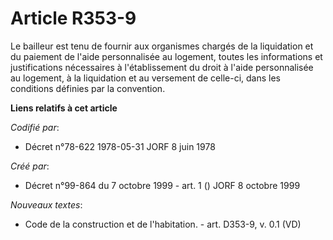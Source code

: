 # Article R353-9

Le bailleur est tenu de fournir aux organismes chargés de la liquidation et du paiement de l'aide personnalisée au logement,
toutes les informations et justifications nécessaires à l'établissement du droit à l'aide personnalisée au logement, à la
liquidation et au versement de celle-ci, dans les conditions définies par la convention.

**Liens relatifs à cet article**

_Codifié par_:

  - Décret n°78-622 1978-05-31 JORF 8 juin 1978

_Créé par_:

  - Décret n°99-864 du 7 octobre 1999 - art. 1 () JORF 8 octobre 1999

_Nouveaux textes_:

  - Code de la construction et de l'habitation. - art. D353-9, v. 0.1 (VD)
